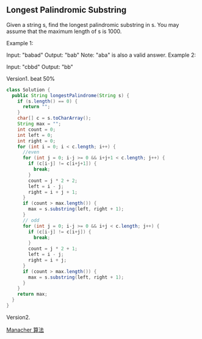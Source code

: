 ## Longest Palindromic Substring

Given a string s, find the longest palindromic substring in s. You may assume that the maximum length of s is 1000.

Example 1:

Input: "babad"
Output: "bab"
Note: "aba" is also a valid answer.
Example 2:

Input: "cbbd"
Output: "bb"

Version1. beat 50%

```java
class Solution {
  public String longestPalindrome(String s) {
    if (s.length() == 0) {
      return "";
    }
    char[] c = s.toCharArray();
    String max = "";
    int count = 0;
    int left = 0;
    int right = 0;
    for (int i = 0; i < c.length; i++) {
      //even
      for (int j = 0; i-j >= 0 && i+j+1 < c.length; j++) {
        if (c[i-j] != c[i+j+1]) {
          break;
        }
        count = j * 2 + 2;
        left = i - j;
        right = i + j + 1;
      }
      if (count > max.length()) {
        max = s.substring(left, right + 1);
      }
      // odd
      for (int j = 0; i-j >= 0 && i+j < c.length; j++) {
        if (c[i-j] != c[i+j]) {
          break;
        }
        count = j * 2 + 1;
        left = i - j;
        right = i + j;
      }
      if (count > max.length()) {
        max = s.substring(left, right + 1);
      }
    }
    return max;
  }
}
```

Version2.

[Manacher 算法](https://segmentfault.com/a/1190000003914228)